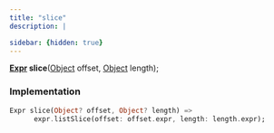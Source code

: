 ```yaml
---
title: "slice"
description: |

sidebar: {hidden: true}
---
```

<span class="dart-code"><strong>[Expr] slice</strong>(<span class="nobr">[Object] offset</span>, <span class="nobr">[Object] length</span>);</span>


### Implementation
```dart
Expr slice(Object? offset, Object? length) =>
      expr.listSlice(offset: offset.expr, length: length.expr);
```

[Expr]: /reference/classes/expr/
[Object]: https://api.flutter.dev/flutter/dart-core/Object-class.html